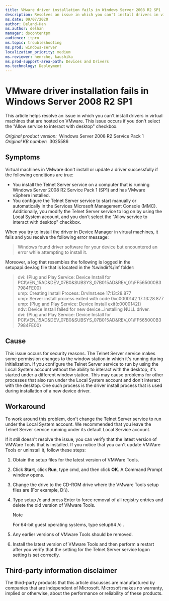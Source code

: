 ```yaml
---
title: VMware driver installation fails in Windows Server 2008 R2 SP1
description: Resolves an issue in which you can't install drivers in virtual machines that are hosted on VMware. This issue occurs if you don't select the Allow service to interact with desktop checkbox.
ms.date: 09/07/2020
author: Deland-Han
ms.author: delhan
manager: dscontentpm
audience: itpro
ms.topic: troubleshooting
ms.prod: windows-server
localization_priority: medium
ms.reviewer: henrche, kaushika
ms.prod-support-area-path: Devices and Drivers
ms.technology: Deployment
---
```

# VMware driver installation fails in Windows Server 2008 R2 SP1

This article helps resolve an issue in which you can't install drivers in virtual machines that are hosted on VMware. This issue occurs if you don't select the "Allow service to interact with desktop" checkbox.

_Original product version:_ &nbsp;Windows Server 2008 R2 Service Pack 1  
_Original KB number:_ &nbsp;3025586

## Symptoms

Virtual machines in VMware don't install or update a driver successfully if the following conditions are true:

- You install the Telnet Server service on a computer that is running Windows Server 2008 R2 Service Pack 1 (SP1) and has VMware vSphere installed.
- You configure the Telnet Server service to start manually or automatically in the Services Microsoft Management Console (MMC). Additionally, you modify the Telnet Server service to log on by using the Local System account, and you don't select the "Allow service to interact with desktop" checkbox.

When you try to install the driver in Device Manager in virtual machines, it fails and you receive the following error message:

> Windows found driver software for your device but encountered an error while attempting to install it.

Moreover, a log that resembles the following is logged in the setupapi.dev.log file that is located in the %windir%/inf folder:

> dvi: {Plug and Play Service: Device Install for PCI\VEN_15AD&DEV_07B0&SUBSYS_07B015AD&REV_01\FF565000B37984FE00}  
ump: Creating Install Process: DrvInst.exe 17:13:28.877  
ump: Server install process exited with code 0xc0000142 17:13:28.877  
ump: {Plug and Play Service: Device Install exit(c0000142)}  
ndv: Device Install failed for new device...installing NULL driver.  
dvi: {Plug and Play Service: Device Install for PCI\VEN_15AD&DEV_07B0&SUBSYS_07B015AD&REV_01\FF565000B37984FE00}  

## Cause

This issue occurs for security reasons. The Telnet Server service makes some permission changes to the window station in which it's running during initialization. If you configure the Telnet Server service to run by using the Local System account without the ability to interact with the desktop, it's started under a different window station. This may cause problems for other processes that also run under the Local System account and don't interact with the desktop. One such process is the driver install process that is used during installation of a new device driver.

## Workaround

To work around this problem, don't change the Telnet Server service to run under the Local System account. We recommended that you leave the Telnet Server service running under its default Local Service account.

If it still doesn't resolve the issue, you can verify that the latest version of VMWare Tools that is installed. If you notice that you can't update VMWare Tools or uninstall it, follow these steps:  

1. Obtain the setup files for the latest version of VMWare Tools.  
2. Click **Start**, click **Run**, type cmd, and then click **OK**. A Command Prompt window opens.  
3. Change the drive to the CD-ROM drive where the VMware Tools setup files are (For example, D:\\).
4. Type setup /c and press Enter to force removal of all registry entries and delete the old version of VMware Tools.

    > [!NOTE]
    > For 64-bit guest operating systems, type setup64 /c .

5. Any earlier versions of VMware Tools should be removed.
6. Install the latest version of VMware Tools and then perform a restart after you verify that the setting for the Telnet Server service logon setting is set correctly.

## Third-party information disclaimer  

The third-party products that this article discusses are manufactured by companies that are independent of Microsoft. Microsoft makes no warranty, implied or otherwise, about the performance or reliability of these products.
